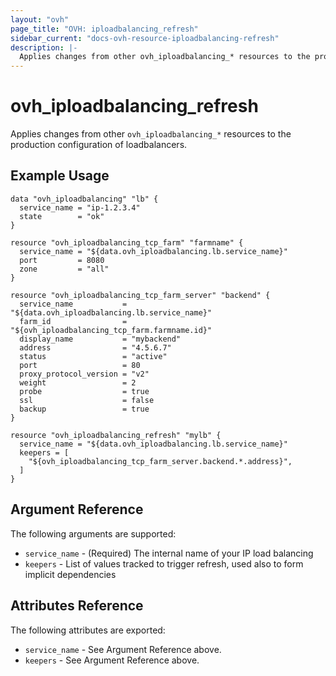 ```yaml
---
layout: "ovh"
page_title: "OVH: iploadbalancing_refresh"
sidebar_current: "docs-ovh-resource-iploadbalancing-refresh"
description: |-
  Applies changes from other ovh_iploadbalancing_* resources to the production configuration of loadbalancers.
---
```


# ovh\_iploadbalancing\_refresh

Applies changes from other `ovh_iploadbalancing_*` resources to the production configuration of loadbalancers.

## Example Usage

```hcl
data "ovh_iploadbalancing" "lb" {
  service_name = "ip-1.2.3.4"
  state        = "ok"
}

resource "ovh_iploadbalancing_tcp_farm" "farmname" {
  service_name = "${data.ovh_iploadbalancing.lb.service_name}"
  port         = 8080
  zone         = "all"
}

resource "ovh_iploadbalancing_tcp_farm_server" "backend" {
  service_name           = "${data.ovh_iploadbalancing.lb.service_name}"
  farm_id                = "${ovh_iploadbalancing_tcp_farm.farmname.id}"
  display_name           = "mybackend"
  address                = "4.5.6.7"
  status                 = "active"
  port                   = 80
  proxy_protocol_version = "v2"
  weight                 = 2
  probe                  = true
  ssl                    = false
  backup                 = true
}

resource "ovh_iploadbalancing_refresh" "mylb" {
  service_name = "${data.ovh_iploadbalancing.lb.service_name}"
  keepers = [
    "${ovh_iploadbalancing_tcp_farm_server.backend.*.address}",
  ]
}
```

## Argument Reference

The following arguments are supported:

* `service_name` - (Required) The internal name of your IP load balancing
* `keepers` - List of values tracked to trigger refresh, used also to form implicit dependencies

## Attributes Reference

The following attributes are exported:

* `service_name` - See Argument Reference above.
* `keepers` - See Argument Reference above.
